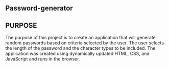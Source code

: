 ## Password-generator

## PURPOSE

The purpose of this project is to create an application that will generate random passwords based on criteria selected
by the user. The user selects the length of the password and the character types to be included.
The application was created using dynamically updated HTML, CSS, and JavaScript and runs in the browser.
